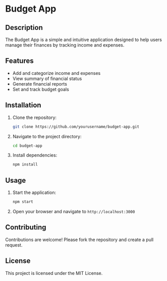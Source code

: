 # Budget App

## Description
The Budget App is a simple and intuitive application designed to help users manage their finances by tracking income and expenses.

## Features
- Add and categorize income and expenses
- View summary of financial status
- Generate financial reports
- Set and track budget goals

## Installation
1. Clone the repository:
    ```bash
    git clone https://github.com/yourusername/budget-app.git
    ```
2. Navigate to the project directory:
    ```bash
    cd budget-app
    ```
3. Install dependencies:
    ```bash
    npm install
    ```

## Usage
1. Start the application:
    ```bash
    npm start
    ```
2. Open your browser and navigate to `http://localhost:3000`

## Contributing
Contributions are welcome! Please fork the repository and create a pull request.

## License
This project is licensed under the MIT License.